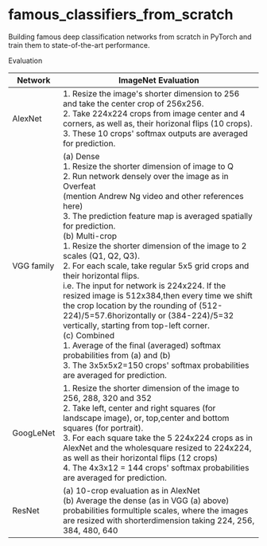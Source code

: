 # famous_classifiers_from_scratch

Building famous deep classification networks from scratch in PyTorch and train them to state-of-the-art performance.

Evaluation

| Network    | ImageNet Evaluation                                                                                                                                                                                                                                                                                                                                                                                                                                                                                                                                                                                                                                                                                                                                                                                                                       |
|------------|-------------------------------------------------------------------------------------------------------------------------------------------------------------------------------------------------------------------------------------------------------------------------------------------------------------------------------------------------------------------------------------------------------------------------------------------------------------------------------------------------------------------------------------------------------------------------------------------------------------------------------------------------------------------------------------------------------------------------------------------------------------------------------------------------------------------------------------------|
| AlexNet    | 1. Resize the image's shorter dimension to 256 and take the center crop of 256x256.<br>2. Take 224x224 crops from image center and 4 corners, as well as, their horizonal flips (10 crops).                    <br>3. These 10 crops' softmax outputs are averaged for prediction.                                                                                                                                                                                                                                                                                                                                                                                                                                                                                                                                                                                                                |
| VGG family | (a) Dense<br>1. Resize the shorter dimension of image to Q<br>2. Run network densely over the image as in Overfeat<br>(mention Andrew Ng video and other references here)<br>3. The prediction feature map is averaged spatially for prediction.<br>(b) Multi-crop<br>1. Resize the shorter dimension of the image to 2 scales (Q1, Q2, Q3).<br>2. For each scale, take regular 5x5 grid crops and their horizontal flips.<br>i.e. The input for network is 224x224. If the resized image is 512x384,then every time we shift the crop location by the rounding of (512-224)/5=57.6horizontally or (384-224)/5=32 vertically, starting from top-left corner.<br>(c) Combined<br>1. Average of the final (averaged) softmax probabilities from (a) and (b)<br>3. The 3x5x5x2=150 crops' softmax probabilities are averaged for prediction. |
| GoogLeNet  | 1. Resize the shorter dimension of the image to 256, 288, 320 and 352<br>2. Take left, center and right squares (for landscape image), or, top,center and bottom squares (for portrait).<br>3. For each square take the 5 224x224 crops as in AlexNet and the wholesquare resized to 224x224, as well as their horizontal flips (12 crops)<br>4. The 4x3x12 = 144 crops' softmax probabilities are averaged for prediction.                                                                                                                                                                                                                                                                                                                                                                                                               |
| ResNet     | (a) 10-crop evaluation as in AlexNet<br>(b) Average the dense (as in VGG (a) above) probabilities formultiple scales, where the images are resized with shorterdimension taking 224, 256, 384, 480, 640                                                                                                                                                                                                                                                                                                                                                                                                                                                                                                                                                                                                                                   |
